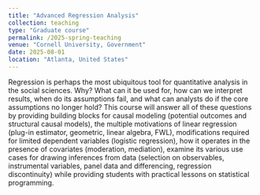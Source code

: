 ```yaml
---
title: "Advanced Regression Analysis"
collection: teaching
type: "Graduate course"
permalink: /2025-spring-teaching
venue: "Cornell University, Government"
date: 2025-08-01
location: "Atlanta, United States"
---
```


Regression is perhaps the most ubiquitous tool for quantitative analysis in the social sciences. Why? What can it be used for, how can we interpret results, when do its assumptions fail, and what can analysts do if the core assumptions no longer hold? This course will answer all of these questions by providing building blocks for causal modeling (potential outcomes and structural causal models), the multiple motivations of linear regression (plug-in estimator, geometric, linear algebra, FWL), modifications required for limited dependent variables (logistic regression), how it operates in the presence of covariates (moderation, mediation), examine its various use cases for drawing inferences from data (selection on observables, instrumental variables, panel data and differencing, regression discontinuity) while providing students with practical lessons on statistical programming. 
